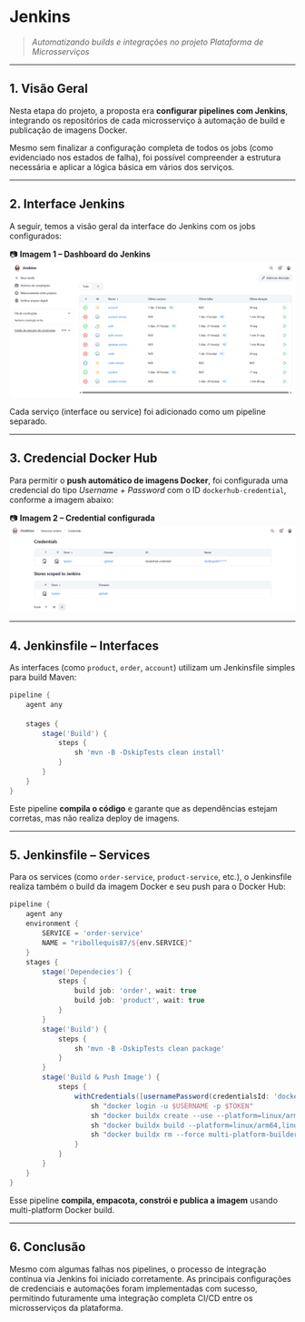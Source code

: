 # Jenkins

> *Automatizando builds e integrações no projeto Plataforma de Microsserviços*

---

## 1. Visão Geral

Nesta etapa do projeto, a proposta era **configurar pipelines com Jenkins**, integrando os repositórios de cada microsserviço à automação de build e publicação de imagens Docker.

Mesmo sem finalizar a configuração completa de todos os jobs (como evidenciado nos estados de falha), foi possível compreender a estrutura necessária e aplicar a lógica básica em vários dos serviços.

---

## 2. Interface Jenkins

A seguir, temos a visão geral da interface do Jenkins com os jobs configurados:

📷 **Imagem 1 – Dashboard do Jenkins**
![Jenkins - Dashboard](../images/jenkins1.png)

Cada serviço (interface ou service) foi adicionado como um pipeline separado.

---

## 3. Credencial Docker Hub

Para permitir o **push automático de imagens Docker**, foi configurada uma credencial do tipo *Username + Password* com o ID `dockerhub-credential`, conforme a imagem abaixo:

📷 **Imagem 2 – Credential configurada**
![Jenkins - DockerHub Credential](../images/jenkins2.png)

---

## 4. Jenkinsfile – Interfaces

As interfaces (como `product`, `order`, `account`) utilizam um Jenkinsfile simples para build Maven:

```groovy
pipeline {
    agent any

    stages {
        stage('Build') {
            steps {
                sh 'mvn -B -DskipTests clean install'
            }
        }
    }
}
```

Este pipeline **compila o código** e garante que as dependências estejam corretas, mas não realiza deploy de imagens.

---

## 5. Jenkinsfile – Services

Para os services (como `order-service`, `product-service`, etc.), o Jenkinsfile realiza também o build da imagem Docker e seu push para o Docker Hub:

```groovy
pipeline {
    agent any
    environment {
        SERVICE = 'order-service'
        NAME = "ribollequis87/${env.SERVICE}"
    }
    stages {
        stage('Dependecies') {
            steps {
                build job: 'order', wait: true
                build job: 'product', wait: true
            }
        }
        stage('Build') { 
            steps {
                sh 'mvn -B -DskipTests clean package'
            }
        }      
        stage('Build & Push Image') {
            steps {
                withCredentials([usernamePassword(credentialsId: 'dockerhub-credential', usernameVariable: 'USERNAME', passwordVariable: 'TOKEN')]) {
                    sh "docker login -u $USERNAME -p $TOKEN"
                    sh "docker buildx create --use --platform=linux/arm64,linux/amd64 --node multi-platform-builder-${env.SERVICE} --name multi-platform-builder-${env.SERVICE}"
                    sh "docker buildx build --platform=linux/arm64,linux/amd64 --push --tag ${env.NAME}:latest --tag ${env.NAME}:${env.BUILD_ID} -f Dockerfile ."
                    sh "docker buildx rm --force multi-platform-builder-${env.SERVICE}"
                }
            }
        }
    }
}
```

Esse pipeline **compila, empacota, constrói e publica a imagem** usando multi-platform Docker build.

---

## 6. Conclusão

Mesmo com algumas falhas nos pipelines, o processo de integração contínua via Jenkins foi iniciado corretamente. As principais configurações de credenciais e automações foram implementadas com sucesso, permitindo futuramente uma integração completa CI/CD entre os microsserviços da plataforma.